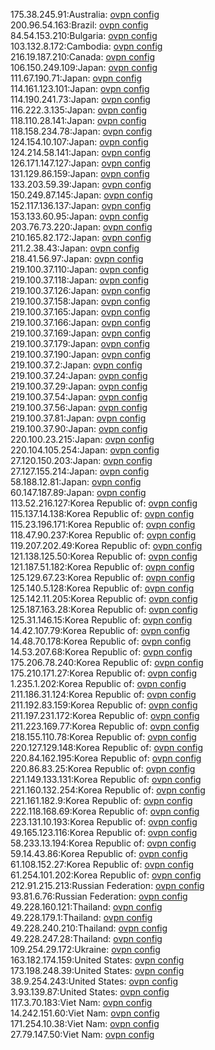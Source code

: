 175.38.245.91:Australia: [ovpn config](vpn/175_38_245_91.ovpn)  
200.96.54.163:Brazil: [ovpn config](vpn/200_96_54_163.ovpn)  
84.54.153.210:Bulgaria: [ovpn config](vpn/84_54_153_210.ovpn)  
103.132.8.172:Cambodia: [ovpn config](vpn/103_132_8_172.ovpn)  
216.19.187.210:Canada: [ovpn config](vpn/216_19_187_210.ovpn)  
106.150.249.109:Japan: [ovpn config](vpn/106_150_249_109.ovpn)  
111.67.190.71:Japan: [ovpn config](vpn/111_67_190_71.ovpn)  
114.161.123.101:Japan: [ovpn config](vpn/114_161_123_101.ovpn)  
114.190.241.73:Japan: [ovpn config](vpn/114_190_241_73.ovpn)  
116.222.3.135:Japan: [ovpn config](vpn/116_222_3_135.ovpn)  
118.110.28.141:Japan: [ovpn config](vpn/118_110_28_141.ovpn)  
118.158.234.78:Japan: [ovpn config](vpn/118_158_234_78.ovpn)  
124.154.10.107:Japan: [ovpn config](vpn/124_154_10_107.ovpn)  
124.214.58.141:Japan: [ovpn config](vpn/124_214_58_141.ovpn)  
126.171.147.127:Japan: [ovpn config](vpn/126_171_147_127.ovpn)  
131.129.86.159:Japan: [ovpn config](vpn/131_129_86_159.ovpn)  
133.203.59.39:Japan: [ovpn config](vpn/133_203_59_39.ovpn)  
150.249.87.145:Japan: [ovpn config](vpn/150_249_87_145.ovpn)  
152.117.136.137:Japan: [ovpn config](vpn/152_117_136_137.ovpn)  
153.133.60.95:Japan: [ovpn config](vpn/153_133_60_95.ovpn)  
203.76.73.220:Japan: [ovpn config](vpn/203_76_73_220.ovpn)  
210.165.82.172:Japan: [ovpn config](vpn/210_165_82_172.ovpn)  
211.2.38.43:Japan: [ovpn config](vpn/211_2_38_43.ovpn)  
218.41.56.97:Japan: [ovpn config](vpn/218_41_56_97.ovpn)  
219.100.37.110:Japan: [ovpn config](vpn/219_100_37_110.ovpn)  
219.100.37.118:Japan: [ovpn config](vpn/219_100_37_118.ovpn)  
219.100.37.126:Japan: [ovpn config](vpn/219_100_37_126.ovpn)  
219.100.37.158:Japan: [ovpn config](vpn/219_100_37_158.ovpn)  
219.100.37.165:Japan: [ovpn config](vpn/219_100_37_165.ovpn)  
219.100.37.166:Japan: [ovpn config](vpn/219_100_37_166.ovpn)  
219.100.37.169:Japan: [ovpn config](vpn/219_100_37_169.ovpn)  
219.100.37.179:Japan: [ovpn config](vpn/219_100_37_179.ovpn)  
219.100.37.190:Japan: [ovpn config](vpn/219_100_37_190.ovpn)  
219.100.37.2:Japan: [ovpn config](vpn/219_100_37_2.ovpn)  
219.100.37.24:Japan: [ovpn config](vpn/219_100_37_24.ovpn)  
219.100.37.29:Japan: [ovpn config](vpn/219_100_37_29.ovpn)  
219.100.37.54:Japan: [ovpn config](vpn/219_100_37_54.ovpn)  
219.100.37.56:Japan: [ovpn config](vpn/219_100_37_56.ovpn)  
219.100.37.81:Japan: [ovpn config](vpn/219_100_37_81.ovpn)  
219.100.37.90:Japan: [ovpn config](vpn/219_100_37_90.ovpn)  
220.100.23.215:Japan: [ovpn config](vpn/220_100_23_215.ovpn)  
220.104.105.254:Japan: [ovpn config](vpn/220_104_105_254.ovpn)  
27.120.150.203:Japan: [ovpn config](vpn/27_120_150_203.ovpn)  
27.127.155.214:Japan: [ovpn config](vpn/27_127_155_214.ovpn)  
58.188.12.81:Japan: [ovpn config](vpn/58_188_12_81.ovpn)  
60.147.187.89:Japan: [ovpn config](vpn/60_147_187_89.ovpn)  
113.52.216.127:Korea Republic of: [ovpn config](vpn/113_52_216_127.ovpn)  
115.137.14.138:Korea Republic of: [ovpn config](vpn/115_137_14_138.ovpn)  
115.23.196.171:Korea Republic of: [ovpn config](vpn/115_23_196_171.ovpn)  
118.47.90.237:Korea Republic of: [ovpn config](vpn/118_47_90_237.ovpn)  
119.207.202.49:Korea Republic of: [ovpn config](vpn/119_207_202_49.ovpn)  
121.138.125.50:Korea Republic of: [ovpn config](vpn/121_138_125_50.ovpn)  
121.187.51.182:Korea Republic of: [ovpn config](vpn/121_187_51_182.ovpn)  
125.129.67.23:Korea Republic of: [ovpn config](vpn/125_129_67_23.ovpn)  
125.140.5.128:Korea Republic of: [ovpn config](vpn/125_140_5_128.ovpn)  
125.142.11.205:Korea Republic of: [ovpn config](vpn/125_142_11_205.ovpn)  
125.187.163.28:Korea Republic of: [ovpn config](vpn/125_187_163_28.ovpn)  
125.31.146.15:Korea Republic of: [ovpn config](vpn/125_31_146_15.ovpn)  
14.42.107.79:Korea Republic of: [ovpn config](vpn/14_42_107_79.ovpn)  
14.48.70.178:Korea Republic of: [ovpn config](vpn/14_48_70_178.ovpn)  
14.53.207.68:Korea Republic of: [ovpn config](vpn/14_53_207_68.ovpn)  
175.206.78.240:Korea Republic of: [ovpn config](vpn/175_206_78_240.ovpn)  
175.210.171.27:Korea Republic of: [ovpn config](vpn/175_210_171_27.ovpn)  
1.235.1.202:Korea Republic of: [ovpn config](vpn/1_235_1_202.ovpn)  
211.186.31.124:Korea Republic of: [ovpn config](vpn/211_186_31_124.ovpn)  
211.192.83.159:Korea Republic of: [ovpn config](vpn/211_192_83_159.ovpn)  
211.197.231.172:Korea Republic of: [ovpn config](vpn/211_197_231_172.ovpn)  
211.223.169.77:Korea Republic of: [ovpn config](vpn/211_223_169_77.ovpn)  
218.155.110.78:Korea Republic of: [ovpn config](vpn/218_155_110_78.ovpn)  
220.127.129.148:Korea Republic of: [ovpn config](vpn/220_127_129_148.ovpn)  
220.84.162.195:Korea Republic of: [ovpn config](vpn/220_84_162_195.ovpn)  
220.86.83.25:Korea Republic of: [ovpn config](vpn/220_86_83_25.ovpn)  
221.149.133.131:Korea Republic of: [ovpn config](vpn/221_149_133_131.ovpn)  
221.160.132.254:Korea Republic of: [ovpn config](vpn/221_160_132_254.ovpn)  
221.161.182.9:Korea Republic of: [ovpn config](vpn/221_161_182_9.ovpn)  
222.118.168.69:Korea Republic of: [ovpn config](vpn/222_118_168_69.ovpn)  
223.131.10.193:Korea Republic of: [ovpn config](vpn/223_131_10_193.ovpn)  
49.165.123.116:Korea Republic of: [ovpn config](vpn/49_165_123_116.ovpn)  
58.233.13.194:Korea Republic of: [ovpn config](vpn/58_233_13_194.ovpn)  
59.14.43.86:Korea Republic of: [ovpn config](vpn/59_14_43_86.ovpn)  
61.108.152.27:Korea Republic of: [ovpn config](vpn/61_108_152_27.ovpn)  
61.254.101.202:Korea Republic of: [ovpn config](vpn/61_254_101_202.ovpn)  
212.91.215.213:Russian Federation: [ovpn config](vpn/212_91_215_213.ovpn)  
93.81.6.76:Russian Federation: [ovpn config](vpn/93_81_6_76.ovpn)  
49.228.160.121:Thailand: [ovpn config](vpn/49_228_160_121.ovpn)  
49.228.179.1:Thailand: [ovpn config](vpn/49_228_179_1.ovpn)  
49.228.240.210:Thailand: [ovpn config](vpn/49_228_240_210.ovpn)  
49.228.247.28:Thailand: [ovpn config](vpn/49_228_247_28.ovpn)  
109.254.29.172:Ukraine: [ovpn config](vpn/109_254_29_172.ovpn)  
163.182.174.159:United States: [ovpn config](vpn/163_182_174_159.ovpn)  
173.198.248.39:United States: [ovpn config](vpn/173_198_248_39.ovpn)  
38.9.254.243:United States: [ovpn config](vpn/38_9_254_243.ovpn)  
3.93.139.87:United States: [ovpn config](vpn/3_93_139_87.ovpn)  
117.3.70.183:Viet Nam: [ovpn config](vpn/117_3_70_183.ovpn)  
14.242.151.60:Viet Nam: [ovpn config](vpn/14_242_151_60.ovpn)  
171.254.10.38:Viet Nam: [ovpn config](vpn/171_254_10_38.ovpn)  
27.79.147.50:Viet Nam: [ovpn config](vpn/27_79_147_50.ovpn)  
